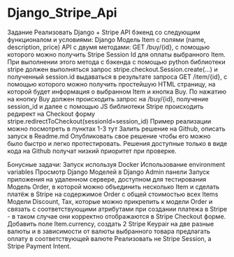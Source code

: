 # Django_Stripe_Api

Задание
Реализовать Django + Stripe API бэкенд со следующим функционалом и условиями:
    Django Модель Item с полями (name, description, price) 
    API с двумя методами:
    GET /buy/{id}, c помощью которого можно получить Stripe Session Id для оплаты выбранного Item. При выполнении этого метода c бэкенда с помощью python библиотеки stripe должен выполняться запрос stripe.checkout.Session.create(...) и полученный session.id выдаваться в результате запроса
    GET /item/{id}, c помощью которого можно получить простейшую HTML страницу, на которой будет информация о выбранном Item и кнопка Buy. По нажатию на кнопку Buy должен происходить запрос на /buy/{id}, получение session_id и далее  с помощью JS библиотеки Stripe происходить редирект на Checkout форму stripe.redirectToCheckout(sessionId=session_id)
    Пример реализации можно посмотреть в пунктах 1-3 тут
    Залить решение на Github, описать запуск в Readme.md
    Опубликовать свое решение чтобы его можно было быстро и легко протестировать. Решения доступные только в виде кода на Github получат низкий приоритет при проверке.

Бонусные задачи: 
    Запуск используя Docker
    Использование environment variables
    Просмотр Django Моделей в Django Admin панели
    Запуск приложения на удаленном сервере, доступном для тестирования
    Модель Order, в которой можно объединить несколько Item и сделать платёж в Stripe на содержимое Order c общей стоимостью всех Items
    Модели Discount, Tax, которые можно прикрепить к модели Order и связать с соответствующими атрибутами при создании платежа в Stripe - в таком случае они корректно отображаются в Stripe Checkout форме. 
    Добавить поле Item.currency, создать 2 Stripe Keypair на две разные валюты и в зависимости от валюты выбранного товара предлагать оплату в соответствующей валюте
    Реализовать не Stripe Session, а Stripe Payment Intent.
